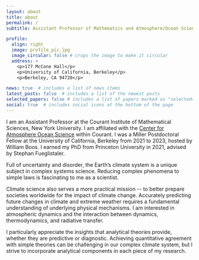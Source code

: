 ```yaml
---
layout: about
title: about
permalink: /
subtitle: Assistant Professor of Mathematics and Atmosphere/Ocean Science

profile:
  align: right
  image: profile_pic.jpg
  image_circular: false # crops the image to make it circular
  address: >
    <p>177 McCone Hall</p>
    <p>University of California, Berkeley</p>
    <p>Berkeley, CA 94720</p>

news: true  # includes a list of news items
latest_posts: false  # includes a list of the newest posts
selected_papers: false # includes a list of papers marked as "selected={true}"
social: true  # includes social icons at the bottom of the page
---
```



I am an Assistant Professor at the Courant Institute of Mathematical Sciences, New York University. I am affiliated with the <a href='https://caos.cims.nyu.edu/dynamic/'>Center for Atmosphere Ocean Science</a> within Courant. I was a Miller Postdoctoral Fellow at the University of California, Berkeley from 2021 to 2023, hosted by William Boos. I earned my PhD from Princeton University in 2021, advised by Stephan Fueglistaler.

Full of uncertainty and disorder, the Earth’s climate system is a unique subject in complex systems science. Reducing complex phenomena to simple laws is fascinating to me as a scientist. 

Climate science also serves a more practical mission -- to better prepare societies worldwide for the impact of climate change. Accurately predicting future changes in climate and extreme weather requires a fundamental understanding of underlying physical mechanisms. I am interested in atmospheric dynamics and the interaction between dynamics, thermodynamics, and radiative transfer. 

I particularly appreciate the insights that analytical theories provide, whether they are predictive or diagnostic. Achieving quantitative agreement with simple theories can be challenging in our complex climate system, but I strive to incorporate analytical components in each piece of my research.
